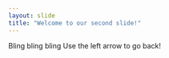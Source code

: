 ```yaml
---
layout: slide
title: "Welcome to our second slide!"
---
```

Bling bling bling
Use the left arrow to go back!
